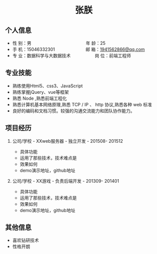  <center>
     <h1>张朕</h1>
 </center>

## 个人信息 

* 性 别：男&emsp;&emsp;&emsp;&emsp;&emsp;&emsp;&emsp;&emsp;&emsp;&emsp;&emsp;&emsp;&ensp;年 龄：25  
* 手 机：15046332301 &emsp;&emsp;&emsp;&emsp;&emsp;&emsp;&ensp;  邮 箱：1941562866@qq.com    
* 专 业：数据科学与大数据技术 &emsp;&emsp;&emsp;&emsp;&emsp; 岗 位：前端工程师

## 专业技能

* 熟练使用Html5、css3、JavaScript
* 熟练掌握jQuery、vue等框架
* 熟悉 Node ,熟悉前端工程化
* 熟悉计算机基本网络原理,熟悉 TCP / IP 、 http 协议,熟悉各种 web 标准
* 良好的编码和文档习惯。较强的沟通交流能力和团队协作能力。

## 项目经历

1. 公司/学校 - XXweb服务器 - 独立开发 - 201508- 201512 
    * 具体功能 
    * 运用了那些技术，技术难点是
    * 效果如何
    * demo演示地址，github地址 

2. 公司/学校 - XX游戏 - 负责后端开发 - 201309- 201401 
    * 具体功能 
    * 运用了那些技术，技术难点是
    * 效果如何
    * demo演示地址，github地址 

## 其他信息 
* 喜欢钻研技术
* 性格开朗
